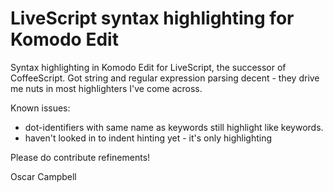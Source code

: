 LiveScript syntax highlighting for Komodo Edit
==============================================

Syntax highlighting in Komodo Edit for LiveScript, the successor of CoffeeScript.
Got string and regular expression parsing decent - they drive me nuts in most
highlighters I've come across.

Known issues:
- dot-identifiers with same name as keywords still highlight like
  keywords.
- haven't looked in to indent hinting yet - it's only highlighting

Please do contribute refinements!

 Oscar Campbell
